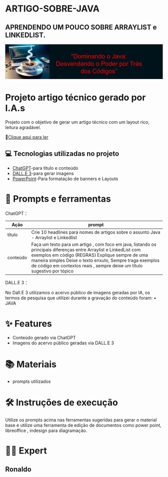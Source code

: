 # ARTIGO-SOBRE-JAVA
## APRENDENDO UM POUCO SOBRE ARRAYLIST e LINKEDLIST.

 ![OIG1](https://github.com/Ronaldoestudante/ARTIGO-SOBRE-JAVA/blob/main/Slide1.jpg)
# Projeto artigo técnico gerado por I.A.s
Projeto com o objetivo de gerar um artigo técnico com um layout rico, leitura agradável.

📕[Clique aqui para ler](https://github.com/Ronaldoestudante/ARTIGO-SOBRE-JAVA/blob/main/Artigo%20sobre%20java.pdf)
## 💻 Tecnologias utilizadas no projeto
- [ChatGPT](https://chatgpt.com/)-para titulo e conteúdo
- [DALL.E 3](https://openai.com/index/dall-e-3/)-para gerar imagens
- [PowerPoint](https://www.microsoft.com/en/microsoft-365/powerpoint?market=af)-Para formatação de banners e Layouts
# 📄 Prompts e ferramentas
ChatGPT：

| Ação | prompt |
| --- | --- |
| título |	Crie 10 headlines para nomes de artigos sobre o assunto Java - Arraylist e Linkedlist
| conteúdo |	Faça um texto para um artigo , com foco em java, listando os principais diferenças entre Arraylist e LinkedList com exemplos em código {REGRAS} Explique sempre de uma maneira simples Deixe o texto enxuto, Sempre traga exemplos de código em contextos reais , sempre deixe um título sugestivo por tópico

DALL.E 3：

No Dall.E 3 utilizamos o acervo público de imagens geradas por IA, os termos de pesquisa que utilizei durante a gravação do conteúdo foram:
• JAVA
# ✨ Features
- Conteúdo gerado via ChatGPT
- Imagens do acervo público geradas via DALL.E 3 
# 📚 Materiais
- prompts utilizados
# 🛠️ Instruções de execução
Utilize os prompts acima nas ferramentas sugeridas para gerar o material base e utilize uma ferramenta de edição de documentos como power point, libreoffice , indesign para diagramação.
# 👨‍💻 Expert
 ## Ronaldo
